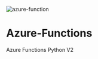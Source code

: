 ![azure-function](https://github.com/NamsyJay/Azure-Functions/assets/50235388/99bbdc0f-8cd7-49a7-99ff-9e1b92070e7c)

# Azure-Functions
Azure Functions Python V2 
